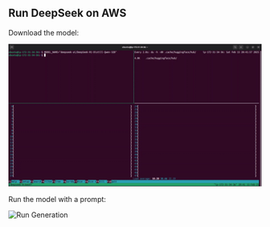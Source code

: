 ## Run DeepSeek on AWS

Download the model:

![Download Model](demo/deepseek-download.gif)

Run the model with a prompt:

![Run Generation](demo/deepseek-generate.gif)